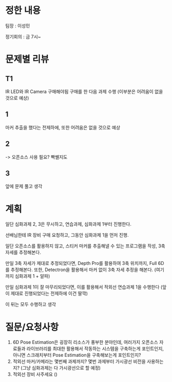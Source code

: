 # 정한 내용
팀장 : 이성민

정기회의 : 금 7시~

# 문제별 리뷰
## T1
IR LED와 IR Camera 구매해야됨
구매를 한 다음 과제 수행 (이부분은 어려움이 없을 것으로 예상)
## 1
마커 추출을 했다는 전제하에, 또한 어려움은 없을 것으로 예상
## 2
-> 오픈소스 사용 필요? 빡쎌지도
## 3
앞에 문제 풀고 생각

# 계획
일단 심화과제 2, 3은 무시하고, 연습과제, 심화과제 1부터 진행한다.

선배님한테 IR 장비 구매 요청하고, 그동안 심화과제 1을 먼저 진행.

일단 오픈소스를 활용하지 않고, 스티커 마커를 추출해낼 수 있는 프로그램을 작성, 3축 자세를 추정해본다.

만일 3축 자세가 제대로 추정되었다면, Depth Pro를 활용하여 3축 위치까지, Full 6D를 추정해본다. 또한, Detectron을 활용해서 마커 없이 3축 자세 추정을 해본다. (여기까지 심화과제 1 + 알파)

만일 심화과제 1이 잘 마무리되었다면, 이를 활용해서 적외선 연습과제 1을 수행한다 (앞이 제대로 진행되었다는 전제하에 이건 딸깍)

이 뒤는 모두 수행하고 생각

# 질문/요청사항
1. 6D Pose Estimation은 굉장히 리소스가 풍부한 분야인데, 여러가지 오픈소스 자료들과 라이브러리를 최대한 활용해서 작동하는 시스템을 구축하는게 포인트인지, 아니면 스크래치부터 Pose Estimation을 구축해보는게 포인트인지?
2. 적외선 마커/카메라는 몇번째 과제까지? 몇번 과제부터 가시광선 비전을 사용하는지? (그냥 심화과제는 다 가시광선으로 할 예정)
3. 적외선 장비 사주세요 ()
